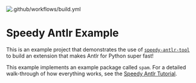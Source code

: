 ![.github/workflows/build.yml](https://github.com/amykytae/speedy-antlr-example/workflows/.github/workflows/build.yml/badge.svg)

# Speedy Antlr Example

This is an example project that demonstrates the use of
[`speedy-antlr-tool`](https://github.com/amykyta3/speedy-antlr-tool)
to build an extension that makes Antlr for Python super fast!

This example implements an example package called `spam`. For a detailed
walk-through of how everything works, see the
[Speedy Antlr Tutorial](https://speedy-antlr-tool.readthedocs.io/en/latest/example.html).
